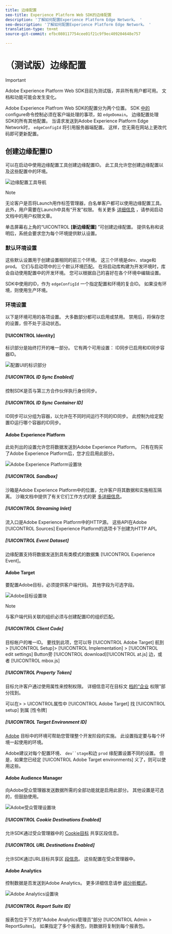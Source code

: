 ```yaml
---
title: 边缘配置
seo-title: Experience Platform Web SDK的边缘配置
description: '了解如何配置Experience Platform Edge Network。 '
seo-description: '了解如何配置Experience Platform Edge Network。 '
translation-type: tm+mt
source-git-commit: efbc080117754cee01f21c9f9ec409204648e757

---
```



# （测试版）边缘配置

>[!IMPORTANT]
>
>Adobe Experience Platform Web SDK目前为测试版，并非所有用户都可用。 文档和功能可能会发生变化。

Adobe Experience Platfrom Web SDK的配置分为两个位置。 SDK [中的](configuring-the-sdk.md) configure命令控制必须在客户端处理的事项，如 `edgeDomain`。 边缘配置处理SDK的所有其他配置。 当请求发送到Adobe Experience Platform Edge Network时， `edgeConfigId` 将引用服务器端配置。 这样，您无需在网站上更改代码即可更新配置。

## 创建边缘配置ID

可以在启动中使用边缘配置工具创建边缘配置ID。 此工具允许您创建边缘配置以及这些配置中的环境。

![边缘配置工具导航](../../assets/edge_configuration_nav.png)

>[!NOTE]
>
>无论客户是否将Launch用作标签管理器，白名单客户都可以使用边缘配置工具。 此外，用户需要在Launch中具有“开发”权限。 有关更多 [详细信息](https://docs.adobe.com/content/help/zh-Hans/launch/using/reference/admin/user-permissions.html) ，请参阅启动文档中的用户权限文章。

单击屏幕右上角的“UICONTROL **[新边缘配置]** ”可创建边缘配置。 提供名称和说明后，系统会要求您为每个环境提供默认设置。

### 默认环境设置

这些默认设置用于创建设置相同的前三个环境。 这三个环境是dev、stage和prod。 它们与启动项中的三个默认环境匹配。 在将启动库构建为开发环境时，库会自动使用配置中的开发环境。 您可以根据自己的喜好在各个环境中编辑设置。

SDK中使用的ID，作为 `edgeConfigId` 一个指定配置和环境的复合ID。 如果没有环境，则使用生产环境。

### 环境设置

以下是环境可用的各项设置。 大多数部分都可以启用或禁用。 禁用后，将保存您的设置，但不处于活动状态。

#### [!UICONTROL Identity]

标识部分是始终打开的唯一部分。 它有两个可用设置： ID同步已启用和ID同步容器ID。

![配置UI的标识部分](../../assets/edge_configuration_identity.png)

##### [!UICONTROL ID Sync Enabled]

控制SDK是否与第三方合作伙伴执行身份同步。

##### [!UICONTROL ID Sync Container ID]

ID同步可以分组为容器，以允许在不同时间运行不同的ID同步。 此控制为给定配置ID运行哪个容器的ID同步。

#### Adobe Experience Platform

此处列出的设置允许您将数据发送到Adobe Experience Platform。 只有在购买了Adobe Experience Platform后，您才应启用此部分。

![Adobe Experience Platform设置块](../../assets/edge_configuration_aep.png)

##### [!UICONTROL Sandbox]

沙箱是Adobe Experience Platform中的位置，允许客户将其数据和实施相互隔离。 沙箱文档中提供了有关它们工作方式的更 [多详细信息](../../sandboxes/home.md)。

##### [!UICONTROL Streaming Inlet]

流入口是Adobe Experience Platform中的HTTP源。 这些API在Adobe [!UICONTROL Sources] Experience Platform的选项卡下创建为HTTP API。

##### [!UICONTROL Event Dataset]

边缘配置支持将数据发送到具有类模式的数据集 [!UICONTROL Experience Event]。

#### Adobe Target

要配置Adobe目标，必须提供客户端代码。 其他字段为可选字段。

![Adobe目标设置块](../../assets/edge_configuration_target.png)

>[!NOTE]
>
>与客户端代码关联的组织必须与创建配置ID的组织匹配。

##### [!UICONTROL Client Code]

目标帐户的唯一ID。 要找到此项，您可以导 [!UICONTROL Adobe Target] 航到> [!UICONTROL Setup]> [!UICONTROL Implementation] > [!UICONTROL edit settings] Button旁 [!UICONTROL download][!UICONTROL at.js] 边，或者 [!UICONTROL mbox.js]

##### [!UICONTROL Property Token]

目标允许客户通过使用属性来控制权限。 详细信息可在目标文 [档的“企业](https://docs.adobe.com/content/help/en/target/using/administer/manage-users/enterprise/properties-overview.html) 权限”部分找到。

可以在> > UICONTROL属性中 [!UICONTROL Adobe Target] 找 [!UICONTROL setup] 到属 [性令牌]

##### [!UICONTROL Target Environment ID]

[Adobe](https://docs.adobe.com/content/help/en/target/using/administer/hosts.html) 目标中的环境可帮助您管理整个开发阶段的实施。 此设置指定要与每个环境一起使用的环境。

Adobe建议对每个配置环境、 `dev``stage`和边 `prod` 缘配置设置不同的设置。 但是，如果您已经定 [!UICONTROL Adobe Target environments] 义了，则可以使用这些。

#### Adobe Audience Manager

向Adobe受众管理器发送数据所需的全部功能就是启用此部分。 其他设置是可选的，但鼓励使用。

![Adobe受众管理设置块](../../assets/edge_configuration_aam.png)

##### [!UICONTROL Cookie Destinations Enabled]

允许SDK通过受众管理器中的 [Cookie目标](https://docs.adobe.com/content/help/en/audience-manager/user-guide/features/destinations/custom-destinations/create-cookie-destination.html) 共享区段信息。

##### [!UICONTROL URL Destinations Enabled]

允许SDK通过URL目标共享区 [段信息](https://docs.adobe.com/content/help/en/audience-manager/user-guide/features/destinations/custom-destinations/create-url-destination.html)。 这些配置在受众管理器中。

#### Adobe Analytics

控制数据是否发送到Adobe Analytics。 更多详细信息请参 [阅分析概述](../solution-specific/analytics/analytics-overview.md)。

![Adobe Analytics设置块](../../assets/edge_configuration_aa.png)

##### [!UICONTROL Report Suite ID]

报表包位于下方的“Adobe Analytics管理员”部分 [!UICONTROL Admin > ReportSuites]。 如果指定了多个报表包，则数据将复制到每个报表包。
